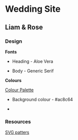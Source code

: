 # Wedding Site

## Liam & Rose

### Design

**Fonts**

-   Heading - Aloe Vera

-   Body - Generic Serif

**Colours**

[Colour Palette](https://colorswall.com/palette/88808)

-   Background colour - #ac8c64

-

### Resources

[SVG patters](https://heropatterns.com/)
